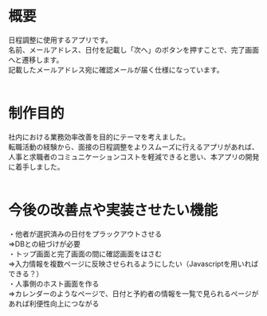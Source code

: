 # 概要
日程調整に使用するアプリです。  
名前、メールアドレス、日付を記載し「次へ」のボタンを押すことで、完了画面へと遷移します。  
記載したメールアドレス宛に確認メールが届く仕様になっています。   
<br>
# 制作目的
社内における業務効率改善を目的にテーマを考えました。  
転職活動の経験から、面接の日程調整をよりスムーズに行えるアプリがあれば、人事と求職者のコミュニケーションコストを軽減できると思い、本アプリの開発に着手しました。  
<br>
# 今後の改善点や実装させたい機能
・他者が選択済みの日付をプラックアウトさせる  
⇒DBとの紐づけが必要  
・トップ画面と完了画面の間に確認画面をはさむ  
⇒入力情報を複数ページに反映させられるようにしたい（Javascriptを用いればできる？）  
・人事側のホスト画面を作る  
⇒カレンダーのようなページで、日付と予約者の情報を一覧で見られるページがあれば利便性向上につながる
